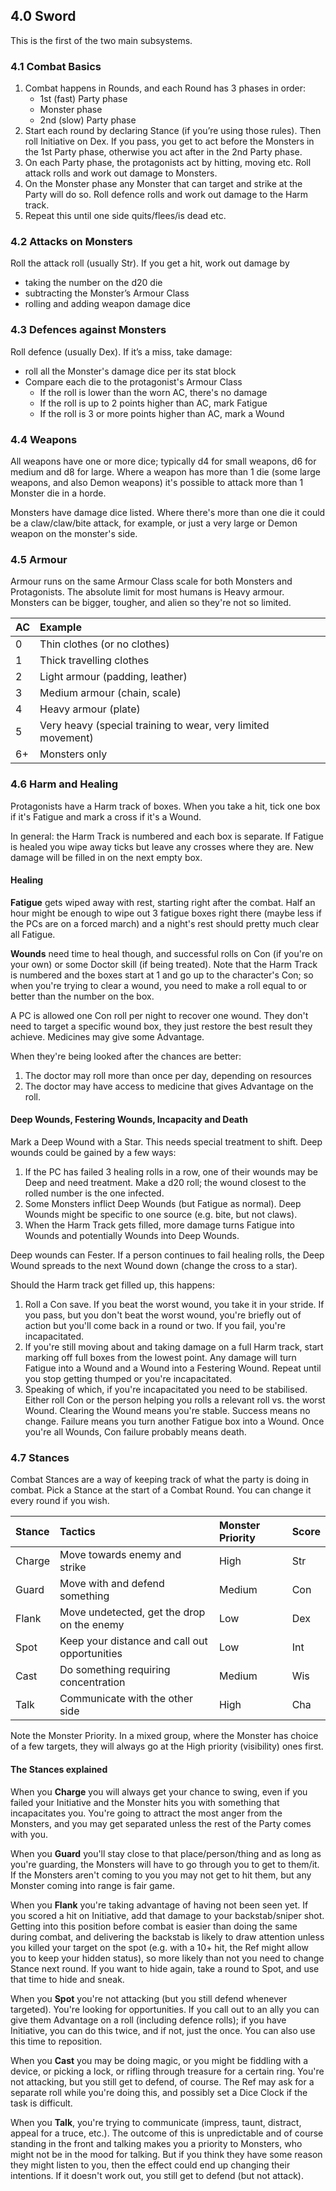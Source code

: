 ## 4.0 Sword

This is the first of the two main subsystems.

### 4.1 Combat Basics

1. Combat happens in Rounds, and each Round has 3 phases in order:
	- 1st (fast) Party phase
	- Monster phase
	- 2nd (slow) Party phase
2. Start each round by declaring Stance (if you’re using those rules). Then roll Initiative on Dex. If you pass, you get to act before the Monsters in the 1st Party phase, otherwise you act after in the 2nd Party phase.
3. On each Party phase, the protagonists act by hitting, moving etc. Roll attack rolls and work out damage to Monsters.
4. On the Monster phase any Monster that can target and strike at the Party will do so. Roll defence rolls and work out damage to the Harm track.
5. Repeat this until one side quits/flees/is dead etc.

### 4.2 Attacks on Monsters

Roll the attack roll (usually Str). If you get a hit, work out damage by

* taking the number on the d20 die
* subtracting the Monster’s Armour Class
* rolling and adding weapon damage dice

### 4.3 Defences against Monsters

Roll defence (usually Dex). If it’s a miss, take damage:

* roll all the Monster's damage dice per its stat block
* Compare each die to the protagonist's Armour Class
	* If the roll is lower than the worn AC, there's no damage
	* If the roll is up to 2 points higher than AC, mark Fatigue
	* If the roll is 3 or more points higher than AC, mark a Wound

### 4.4 Weapons

All weapons have one or more dice; typically d4 for small weapons, d6 for medium and d8 for large. Where a weapon has more than 1 die (some large weapons, and also Demon weapons) it's possible to attack more than 1 Monster die in a horde.

Monsters have damage dice listed. Where there's more than one die it could be a claw/claw/bite attack, for example, or just a very large or Demon weapon on the monster's side.

### 4.5 Armour

Armour runs on the same Armour Class scale for both Monsters and Protagonists. The absolute limit for most humans is Heavy armour. Monsters can be bigger, tougher, and alien so they're not so limited.

| AC | Example                                                      |
|:---|:-------------------------------------------------------------|
| 0  | Thin clothes (or no clothes)                                 |
| 1  | Thick travelling clothes                                     |
| 2  | Light armour (padding, leather)                              |
| 3  | Medium armour (chain, scale)                                 |
| 4  | Heavy armour (plate)                                         |
| 5  | Very heavy (special training to wear, very limited movement) |
| 6+ | Monsters only                                                |

### 4.6 Harm and Healing

Protagonists have a Harm track of boxes. When you take a hit, tick one box if it's Fatigue and mark a cross if it's a Wound.

In general: the Harm Track is numbered and each box is separate. If Fatigue is healed you wipe away ticks but leave any crosses where they are. New damage will be filled in on the next empty box.

#### Healing

**Fatigue** gets wiped away with rest, starting right after the combat. Half an hour might be enough to wipe out 3 fatigue boxes right there (maybe less if the PCs are on a forced march) and a night's rest should pretty much clear all Fatigue.

**Wounds** need time to heal though, and successful rolls on Con (if you're on your own) or some Doctor skill (if being treated). Note that the Harm Track is numbered and the boxes start at 1 and go up to the character's Con; so when you're trying to clear a wound, you need to make a roll equal to or better than the number on the box.

A PC is allowed one Con roll per night to recover one wound. They don't need to target a specific wound box, they just restore the best result they achieve. Medicines may give some Advantage.

When they're being looked after the chances are better:

1. The doctor may roll more than once per day, depending on resources
2. The doctor may have access to medicine that gives Advantage on the roll.

#### Deep Wounds, Festering Wounds, Incapacity and Death

Mark a Deep Wound with a Star. This needs special treatment to shift. Deep wounds could be gained by a few ways:

1. If the PC has failed 3 healing rolls in a row, one of their wounds may be Deep and need treatment. Make a d20 roll; the wound closest to the rolled number is the one infected.
2. Some Monsters inflict Deep Wounds (but Fatigue as normal). Deep Wounds might be specific to one source (e.g. bite, but not claws).
3. When the Harm Track gets filled, more damage turns Fatigue into Wounds and potentially Wounds into Deep Wounds.

Deep wounds can Fester. If a person continues to fail healing rolls, the Deep Wound spreads to the next Wound down (change the cross to a star).

Should the Harm track get filled up, this happens:

1. Roll a Con save. If you beat the worst wound, you take it in your stride. If you pass, but you don't beat the worst wound, you're briefly out of action but you'll come back in a round or two. If you fail, you're incapacitated.
2. If you're still moving about and taking damage on a full Harm track, start marking off full boxes from the lowest point. Any damage will turn Fatigue into a Wound and a Wound into a Festering Wound. Repeat until you stop getting thumped or you're incapacitated.
3. Speaking of which, if you're incapacitated you need to be stabilised. Either roll Con or the person helping you rolls a relevant roll vs. the worst Wound. Clearing the Wound means you're stable. Success means no change. Failure means you turn another Fatigue box into a Wound. Once you're all Wounds, Con failure probably means death.

### 4.7 Stances

Combat Stances are a way of keeping track of what the party is doing in combat. Pick a Stance at the start of a Combat Round. You can change it every round if you wish.

| Stance | Tactics                                       | Monster Priority | Score |
|:-------|:----------------------------------------------|:-----------------|:------|
| Charge | Move towards enemy and strike                 | High             | Str   |
| Guard  | Move with and defend something                | Medium           | Con   |
| Flank  | Move undetected, get the drop on the enemy    | Low              | Dex   |
| Spot   | Keep your distance and call out opportunities | Low              | Int   |
| Cast   | Do something requiring concentration          | Medium           | Wis   |
| Talk   | Communicate with the other side               | High             | Cha   |

Note the Monster Priority. In a mixed group, where the Monster has choice of a few targets, they will always go at the High priority (visibility) ones first.

#### The Stances explained

When you **Charge** you will always get your chance to swing, even if you failed your Initiative and the Monster hits you with something that incapacitates you. You're going to attract the most anger from the Monsters, and you may get separated unless the rest of the Party comes with you.

When you **Guard** you'll stay close to that place/person/thing and as long as you're guarding, the Monsters will have to go through you to get to them/it. If the Monsters aren't coming to you you may not get to hit them, but any Monster coming into range is fair game.

When you **Flank** you're taking advantage of having not been seen yet. If you scored a hit on Initiative, add that damage to your backstab/sniper shot. Getting into this position before combat is easier than doing the same during combat, and delivering the backstab is likely to draw attention unless you killed your target on the spot (e.g. with a 10+ hit, the Ref might allow you to keep your hidden status), so more likely than not you need to change Stance next round. If you want to hide again, take a round to Spot, and use that time to hide and sneak.

When you **Spot** you're not attacking (but you still defend whenever targeted). You're looking for opportunities. If you call out to an ally you can give them Advantage on a roll (including defence rolls); if you have Initiative, you can do this twice, and if not, just the once. You can also use this time to reposition.

When you **Cast** you may be doing magic, or you might be fiddling with a device, or picking a lock, or rifling through treasure for a certain ring. You're not attacking, but you still get to defend, of course. The Ref may ask for a separate roll while you're doing this, and possibly set a Dice Clock if the task is difficult.

When you **Talk**, you're trying to communicate (impress, taunt, distract, appeal for a truce, etc.). The outcome of this is unpredictable and of course standing in the front and talking makes you a priority to Monsters, who might not be in the mood for talking. But if you think they have some reason they might listen to you, then the effect could end up changing their intentions. If it doesn't work out, you still get to defend (but not attack).

